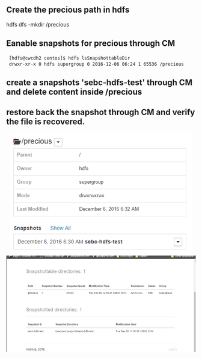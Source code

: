 
## Create the precious path in hdfs
hdfs dfs -mkdir /precious

## Eanable snapshots for precious through CM
```
 [hdfs@cwcdh2 centos]$ hdfs lsSnapshottableDir
 drwxr-xr-x 0 hdfs supergroup 0 2016-12-06 06:24 1 65536 /precious
```

## create a snapshots 'sebc-hdfs-test' through CM and delete content inside /precious

## restore back the snapshot through CM and verify the file is recovered. 
<center> <img src="2_snapshot_list.png"/>
<center> <img src="2_snapshot_list1.png"/>


